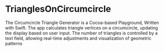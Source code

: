 # TrianglesOnCircumcircle
The Circumcircle Triangle Generator is a Cocoa-based Playground, Written with Swift. The app calculates triangle vertices on a circumcircle, updating the display based on user input. The number of triangles is controlled by a text field, allowing real-time adjustments and visualization of geometric patterns

